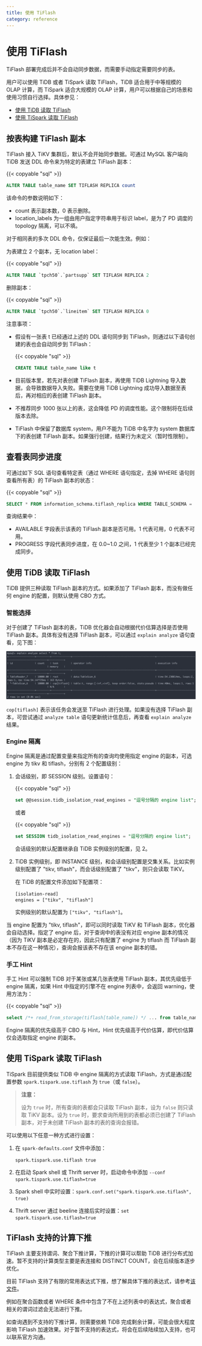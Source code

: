 ```yaml
---
title: 使用 TiFlash
category: reference
---
```


# 使用 TiFlash

TiFlash 部署完成后并不会自动同步数据，而需要手动指定需要同步的表。

用户可以使用 TiDB 或者 TiSpark 读取 TiFlash，TiDB 适合用于中等规模的 OLAP 计算，而 TiSpark 适合大规模的 OLAP 计算，用户可以根据自己的场景和使用习惯自行选择。具体参见：

- [使用 TiDB 读取 TiFlash](#使用-tidb-读取-tiflash)
- [使用 TiSpark 读取 TiFlash](#使用-tispark-读取-tiflash)

## 按表构建 TiFlash 副本

TiFlash 接入 TiKV 集群后，默认不会开始同步数据。可通过 MySQL 客户端向 TiDB 发送 DDL 命令来为特定的表建立 TiFlash 副本：

{{< copyable "sql" >}}

```sql
ALTER TABLE table_name SET TIFLASH REPLICA count
```

该命令的参数说明如下：

- count 表示副本数，0 表示删除。
- location_labels 为一组由用户指定字符串用于标识 label，是为了 PD 调度的 topology 隔离，可以不填。

对于相同表的多次 DDL 命令，仅保证最后一次能生效。例如：

为表建立 2 个副本，无 location label：

{{< copyable "sql" >}}

```sql
ALTER TABLE `tpch50`.`partsupp` SET TIFLASH REPLICA 2
```

删除副本：

{{< copyable "sql" >}}

```sql
ALTER TABLE `tpch50`.`lineitem` SET TIFLASH REPLICA 0
```

注意事项：

* 假设有一张表 t 已经通过上述的 DDL 语句同步到 TiFlash，则通过以下语句创建的表也会自动同步到 TiFlash：

    {{< copyable "sql" >}}

    ```sql
    CREATE TABLE table_name like t
    ```

* 目前版本里，若先对表创建 TiFlash 副本，再使用 TiDB Lightning 导入数据，会导致数据导入失败。需要在使用 TiDB Lightning 成功导入数据至表后，再对相应的表创建 TiFlash 副本。

* 不推荐同步 1000 张以上的表，这会降低 PD 的调度性能。这个限制将在后续版本去除。

* TiFlash 中保留了数据库 system，用户不能为 TiDB 中名字为 system 数据库下的表创建 TiFlash 副本。如果强行创建，结果行为未定义（暂时性限制）。

## 查看表同步进度

可通过如下 SQL 语句查看特定表（通过 WHERE 语句指定，去掉 WHERE 语句则查看所有表）的 TiFlash 副本的状态：

{{< copyable "sql" >}}

```sql
SELECT * FROM information_schema.tiflash_replica WHERE TABLE_SCHEMA = '<db_name>' and TABLE_NAME = '<table_name>'
```

查询结果中：

* AVAILABLE 字段表示该表的 TiFlash 副本是否可用。1 代表可用，0 代表不可用。
* PROGRESS 字段代表同步进度，在 0.0~1.0 之间，1 代表至少 1 个副本已经完成同步。

## 使用 TiDB 读取 TiFlash

TiDB 提供三种读取 TiFlash 副本的方式。如果添加了 TiFlash 副本，而没有做任何 engine 的配置，则默认使用 CBO 方式。

### 智能选择

对于创建了 TiFlash 副本的表，TiDB 优化器会自动根据代价估算选择是否使用 TiFlash 副本。具体有没有选择 TiFlash 副本，可以通过 `explain analyze` 语句查看，见下图：

![tidb-display](/media/tiflash/tidb-display.png)

`cop[tiflash]` 表示该任务会发送至 TiFlash 进行处理。如果没有选择 TiFlash 副本，可尝试通过 `analyze table` 语句更新统计信息后，再查看 `explain analyze` 结果。

### Engine 隔离

Engine 隔离是通过配置变量来指定所有的查询均使用指定 engine 的副本，可选 engine 为 tikv 和 tiflash，分别有 2 个配置级别：

1. 会话级别，即 SESSION 级别。设置语句：

    {{< copyable "sql" >}}

    ```sql
    set @@session.tidb_isolation_read_engines = "逗号分隔的 engine list";
    ```

    或者

    {{< copyable "sql" >}}

    ```sql
    set SESSION tidb_isolation_read_engines = "逗号分隔的 engine list";
    ```

    会话级别的默认配置继承自 TiDB 实例级别的配置，见 2。

2. TiDB 实例级别，即 INSTANCE 级别，和会话级别配置是交集关系。比如实例级别配置了 "tikv, tiflash"，而会话级别配置了 "tikv"，则只会读取 TiKV。

    在 TiDB 的配置文件添加如下配置项：

    ```
    [isolation-read]
    engines = ["tikv", "tiflash"]
    ```

    实例级别的默认配置为 `["tikv", "tiflash"]`。

当 engine 配置为 "tikv, tiflash"，即可以同时读取 TiKV 和 TiFlash 副本，优化器会自动选择。指定了 engine 后，对于查询中的表没有对应 engine 副本的情况（因为 TiKV 副本是必定存在的，因此只有配置了 engine 为 tiflash 而 TiFlash 副本不存在这一种情况），查询会报该表不存在该 engine 副本的错。

### 手工 Hint

手工 Hint 可以强制 TiDB 对于某张或某几张表使用 TiFlash 副本，其优先级低于 engine 隔离，如果 Hint 中指定的引擎不在 engine 列表中，会返回 warning，使用方法为：

{{< copyable "sql" >}}

```sql
select /*+ read_from_storage(tiflash[table_name]) */ ... from table_name;
```

Engine 隔离的优先级高于 CBO 与 Hint，Hint 优先级高于代价估算，即代价估算仅会选取指定 engine 的副本。

## 使用 TiSpark 读取 TiFlash

TiSpark 目前提供类似 TiDB 中 engine 隔离的方式读取 TiFlash，方式是通过配置参数 `spark.tispark.use.tiflash` 为 `true`（或 `false`）。

> **注意：**
>
> 设为 `true` 时，所有查询的表都会只读取 TiFlash 副本，设为 `false` 则只读取 TiKV 副本。设为 `true` 时，要求查询所用到的表都必须已创建了 TiFlash 副本，对于未创建 TiFlash 副本的表的查询会报错。

可以使用以下任意一种方式进行设置：

1. 在 `spark-defaults.conf` 文件中添加：

    ```
    spark.tispark.use.tiflash true
    ```

2. 在启动 Spark shell 或 Thrift server 时，启动命令中添加 `--conf spark.tispark.use.tiflash=true`

3. Spark shell 中实时设置：`spark.conf.set("spark.tispark.use.tiflash", true)`

4. Thrift server 通过 beeline 连接后实时设置：`set spark.tispark.use.tiflash=true`

## TiFlash 支持的计算下推

TiFlash 主要支持谓词、聚合下推计算，下推的计算可以帮助 TiDB 进行分布式加速。暂不支持的计算类型主要是表连接和 DISTINCT COUNT，会在后续版本逐步优化。

目前 TiFlash 支持了有限的常用表达式下推，想了解具体下推的表达式，请参考[该文件](https://github.com/pingcap/tidb/blob/release-3.1/expression/expression.go#L409)。

例如在聚合函数或者 WHERE 条件中包含了不在上述列表中的表达式，聚合或者相关的谓词过滤会无法进行下推。

如查询遇到不支持的下推计算，则需要依赖 TiDB 完成剩余计算，可能会很大程度影响 TiFlash 加速效果。对于暂不支持的表达式，将会在后续陆续加入支持，也可以联系官方沟通。

